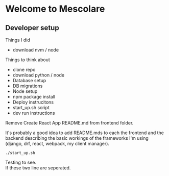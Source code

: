# Welcome to Mescolare

## Developer setup

Things I did

- download nvm / node

Things to think about

- clone repo
- download python / node
- Database setup
- DB migrations
- Node setup
- npm package install
- Deploy instrucitons
- start_up.sh script
- dev run instructions

Remove Create React App README.md from frontend folder.

It's probably a good idea to add README.mds to each the frontend and the backend describing the 
basic workings of the frameworks I'm using (django, drf, react, webpack, my client manager).

`./start_up.sh`

Testing to see.  
If these two line are seperated.
